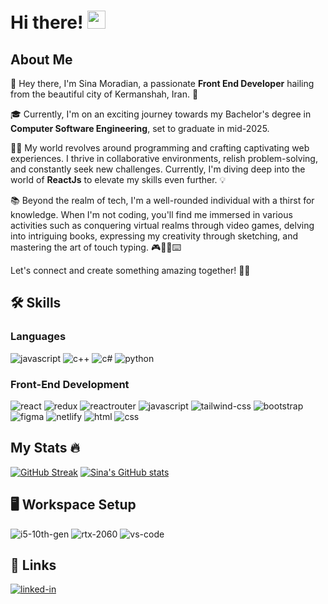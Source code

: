 # Hi there! <img src="https://media.giphy.com/media/hvRJCLFzcasrR4ia7z/giphy.gif" width="29px" height="29px">

## About Me

👋 Hey there, I'm Sina Moradian, a passionate **Front End Developer** hailing from the beautiful city of Kermanshah, Iran. 🌆

🎓 Currently, I'm on an exciting journey towards my Bachelor's degree in **Computer Software Engineering**, set to graduate in mid-2025.

👨‍💻 My world revolves around programming and crafting captivating web experiences. I thrive in collaborative environments, relish problem-solving, and constantly seek new challenges. Currently, I'm diving deep into the world of **ReactJs** to elevate my skills even further. 💡

📚 Beyond the realm of tech, I'm a well-rounded individual with a thirst for knowledge. When I'm not coding, you'll find me immersed in various activities such as conquering virtual realms through video games, delving into intriguing books, expressing my creativity through sketching, and mastering the art of touch typing. 🎮📖🎨⌨️

Let's connect and create something amazing together! 🚀🤝
## 🛠️ Skills

### Languages

![javascript](https://img.shields.io/badge/JavaScript-F7DF1E?style=for-the-badge&logo=javascript&logoColor=black)
![c++](https://img.shields.io/badge/Cpp-3776AB?style=for-the-badge&logo=Cplusplus&logoColor=white)
![c#](https://img.shields.io/badge/C%23-239120?style=for-the-badge&logo=c-sharp&logoColor=white)
![python](https://img.shields.io/badge/Python-14354C?style=for-the-badge&logo=python&logoColor=white)

### Front-End Development

![react](https://img.shields.io/badge/React-20232A?style=for-the-badge&logo=react&logoColor=61DAFB")
![redux](https://img.shields.io/badge/Redux-593D88?style=for-the-badge&logo=redux&logoColor=white)
![reactrouter](https://img.shields.io/badge/React_Router-CA4245?style=for-the-badge&logo=react-router&logoColor=white)
![javascript](https://img.shields.io/badge/JavaScript-F7DF1E?style=for-the-badge&logo=javascript&logoColor=black)
![tailwind-css](https://img.shields.io/badge/tailwind_css-06B6D4?style=for-the-badge&logo=tailwind-css&logoColor=white)
![bootstrap](https://img.shields.io/badge/Bootstrap-563D7C?style=for-the-badge&logo=bootstrap&logoColor=white)
![figma](https://img.shields.io/badge/Figma-F24E1E?style=for-the-badge&logo=figma&logoColor=white)
![netlify](https://img.shields.io/badge/Netlify-00C7B7?style=for-the-badge&logo=netlify&logoColor=white)
![html](https://img.shields.io/badge/HTML5-E34F26?style=for-the-badge&logo=html5&logoColor=white)
![css](https://img.shields.io/badge/CSS3-1572B6?style=for-the-badge&logo=css3&logoColor=white)


## My Stats 🔥

[![GitHub Streak](https://github-readme-streak-stats.herokuapp.com?user=Sinac0de&theme=transparent)](https://git.io/streak-stats)
[![Sina's GitHub stats](https://github-readme-stats.vercel.app/api?username=sinac0de&show_icons=true&theme=tokyonight)](https://github.com/anuraghazra/github-readme-stats)

## 🖥️ Workspace Setup

![i5-10th-gen](https://img.shields.io/badge/Intel-Core_i5_10th-0071C5?style=for-the-badge&logo=intel&logoColor=white)
![rtx-2060](https://img.shields.io/badge/NVIDIA-RTX_2060-76B900?style=for-the-badge&logo=nvidia&logoColor=white)
![vs-code](https://img.shields.io/badge/VS_Code-007ACC?style=for-the-badge&logo=Visual-Studio-Code&logoColor=white)

## 🔗 Links

[![linked-in](https://img.shields.io/badge/Linked_In-0077B5?style=for-the-badge&logo=LinkedIn&logoColor=white)](https://www.linkedin.com/in/sina-moradian-198836223/)
